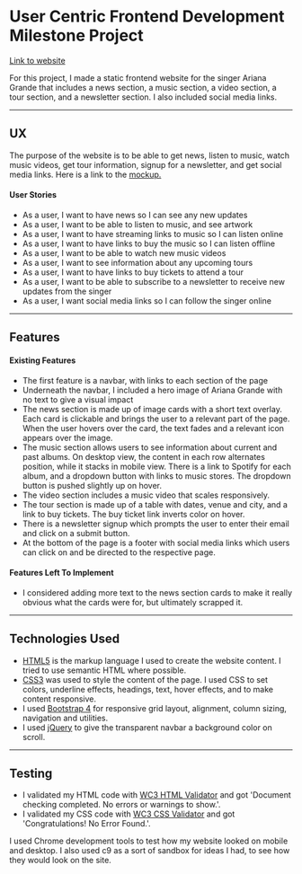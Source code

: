 # User Centric Frontend Development Milestone Project

[Link to website](https://andreasdk.github.io/ariana/)

For this project, I made a static frontend website for the singer Ariana Grande that includes a news section, a music section, a video section, a tour section, and a newsletter section. I also included social media links.

---

## UX

The purpose of the website is to be able to get news, listen to music, watch music videos, get tour information, signup for a newsletter, and get social media links.
Here is a link to the [mockup.](https://app.moqups.com/K3PEm0KV9a/view?fit_width=1)

#### User Stories
* As a user, I want to have news so I can see any new updates
* As a user, I want to be able to listen to music, and see artwork
* As a user, I want to have streaming links to music so I can listen online
* As a user, I want to have links to buy the music so I can listen offline
* As a user, I want to be able to watch new music videos
* As a user, I want to see information about any upcoming tours
* As a user, I want to have links to buy tickets to attend a tour
* As a user, I want to be able to subscribe to a newsletter to receive new updates from the singer
* As a user, I want social media links so I can follow the singer online

---

## Features

#### Existing Features
* The first feature is a navbar, with links to each section of the page
* Underneath the navbar, I included a hero image of Ariana Grande with no text to give a visual impact
* The news section is made up of image cards with a short text overlay. Each card is clickable and brings the user to a relevant part of the page. When the user hovers over the card, the text fades and a relevant icon appears over the image.
* The music section allows users to see information about current and past albums. On desktop view, the content in each row alternates position, while it stacks in mobile view. There is a link to Spotify for each album, and a dropdown button with links to music stores. The dropdown button is pushed slightly up on hover.
* The video section includes a music video that scales responsively.
* The tour section is made up of a table with dates, venue and city, and a link to buy tickets. The buy ticket link inverts color on hover.
* There is a newsletter signup which prompts the user to enter their email and click on a submit button.
* At the bottom of the page is a footer with social media links which users can click on and be directed to the respective page.

#### Features Left To Implement
* I considered adding more text to the news section cards to make it really obvious what the cards were for, but ultimately scrapped it.

---

## Technologies Used

* [HTML5](https://developer.mozilla.org/en-US/docs/Web/Guide/HTML/HTML5) is the markup language I used to create the website content.
I tried to use semantic HTML where possible.
* [CSS3](https://developer.mozilla.org/en-US/docs/Web/CSS/CSS3) was used to style the content of the page. I used CSS to set colors, underline effects, headings, text, hover effects, and to make content responsive.
* I used [Bootstrap 4](https://getbootstrap.com/) for responsive grid layout, alignment, column sizing, navigation and utilities.
* I used [jQuery](https://developer.mozilla.org/en-US/docs/Glossary/jQuery) to give the transparent navbar a background color on scroll.

---

## Testing
* I validated my HTML code with [WC3 HTML Validator](https://validator.w3.org) and got 'Document checking completed. No errors or warnings to show.'.
* I validated my CSS code with [WC3 CSS Validator](https://jigsaw.w3.org/css-validator/) and got 'Congratulations! No Error Found.'.

I used Chrome development tools to test how my website looked on mobile and desktop. I also used c9 as a sort of sandbox for ideas I had, to see how they would look on the site.